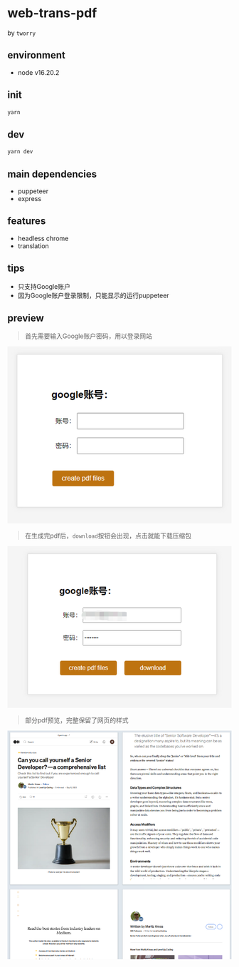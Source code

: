 # web-trans-pdf

by `tworry`

## environment

- node v16.20.2

## init

``` bash
yarn
```

## dev

``` bash
yarn dev
```

## main dependencies

- puppeteer
- express

## features

- headless chrome
- translation

## tips

- 只支持Google账户
- 因为Google账户登录限制，只能显示的运行puppeteer

## preview

> 首先需要输入Google账户密码，用以登录网站

![preview](./docs/01.png)

> 在生成完pdf后，`download`按钮会出现，点击就能下载压缩包

![preview](./docs/02.png)

> 部分pdf预览，完整保留了网页的样式

![preview](./docs/03.png)